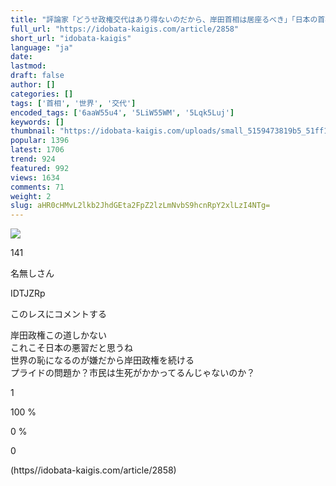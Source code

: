 ```yaml
---
title: "評論家「どうせ政権交代はあり得ないのだから、岸田首相は居座るべき」「日本の首相は短命」は世界の恥"
full_url: "https://idobata-kaigis.com/article/2858"
short_url: "idobata-kaigis"
language: "ja"
date: 
lastmod: 
draft: false
author: []
categories: []
tags: ['首相', '世界', '交代']
encoded_tags: ['6aaW55u4', '5LiW55WM', '5Lqk5Luj']
keywords: []
thumbnail: "https://idobata-kaigis.com/uploads/small_5159473819b5_51ff1c87e8.jpg"
popular: 1396
latest: 1706
trend: 924
featured: 992
views: 1634
comments: 71
weight: 2
slug: aHR0cHMvL2lkb2JhdGEta2FpZ2lzLmNvbS9hcnRpY2xlLzI4NTg=
---
```


![](https://idobata-kaigis.com/uploads/small_5159473819b5_51ff1c87e8.jpg)

<div><p class='text-pink-100 text-sm'><p class='mr-2'>141</p><p class='mr-2'>名無しさん</p><p class='hidden xlinline-block'>IDTJZRp</p></p><p class='flex items-center text-gray-400'><p class='text-xs mdtext-sm hovercursor-pointer'>このレスにコメントする</p></p><p class='px-2 lgpx-8'><p class='tracking-wide break-all text-blue-500 text-base lgtext-lg'>岸田政権この道しかない<br>これこそ日本の悪習だと思うね<br>世界の恥になるのが嫌だから岸田政権を続ける<br>プライドの問題か？市民は生死がかかってるんじゃないのか？</p></p><p class='flex items-center mr-2 hovercursor-pointer'><p class='pl-1 text-sm mdtext-base'>1</p></p><p class=' w-full h-full bg-gray-200 absolute '></p><p class='text-white text-xs text-center'>100 %</p><p class='text-white text-xs text-center'>0 %</p><p class='flex items-center mr-2 hovercursor-pointer'><p class='pl-1 text-sm mdtext-base'>0</p></p></div>

(https//idobata-kaigis.com/article/2858)
